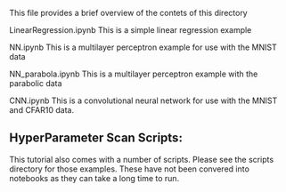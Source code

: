 This file provides a brief overview of the contets of this directory

LinearRegression.ipynb
  This is a simple linear regression example
  
NN.ipynb
  This is a multilayer perceptron example for use with the MNIST data
  
NN_parabola.ipynb
  This is a multilayer perceptron example with the parabolic data
  
CNN.ipynb
  This is a convolutional neural network for use with the MNIST and CFAR10
  data.
  
HyperParameter Scan Scripts:
----------------------------
  This tutorial also comes with a number of scripts.  Please see the scripts directory
  for those examples. These have not been convered into notebooks as they can take a
  long time to run.
